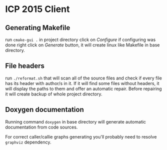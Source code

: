 ICP 2015 Client
===============









Generating Makefile
-------------------
run `cmake-gui .` in project directory click on *Configure* if configuring was done right click on *Generate* button,
it will create linux like Makefile in base directory.

File headers
------------
run `./reformat.sh` that will scan all of the source files and check if every file has its header with author/s in it.
If it will find some files without headers, it will display the paths to them and offer an automatic repair.
Before repairing it will create backup of whole project directory.

Doxygen documentation
---------------------

Running command `doxygen` in base directory will generate automatic documentation from code sources.

For correct caller/callie graphs generating you'll probably need to resolve `graphviz` dependency.